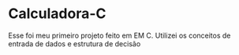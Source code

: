# Calculadora-C
Esse foi meu primeiro projeto feito em EM C. Utilizei os conceitos de entrada de dados e estrutura de decisão
